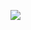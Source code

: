 [![](https://img.shields.io/travis/yangeren/yangeren.github.io.svg)](https://travis-ci.org/yangeren/yangeren.github.io)